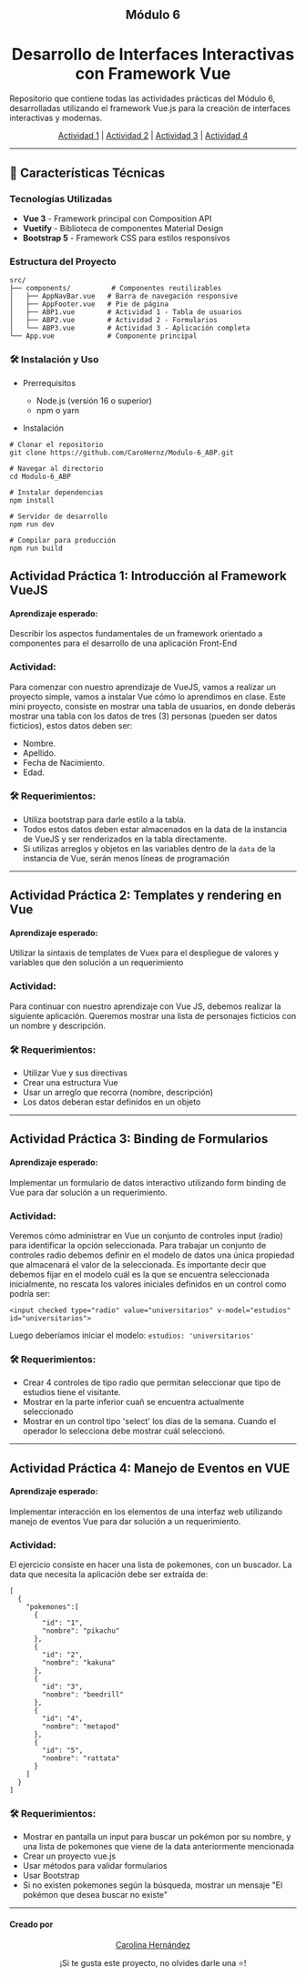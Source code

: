 <h2 align=center > Módulo 6</h2>
<h1 align=center > Desarrollo de Interfaces Interactivas con Framework Vue </h1>

<p>Repositorio que contiene todas las actividades prácticas del Módulo 6, desarrolladas utilizando el framework Vue.js para la creación de interfaces interactivas y modernas.
</p>

<p align="center"> 
  <a href="#actividad1">Actividad 1</a> | 
	<a href="#actividad2">Actividad 2</a> | 
	<a href="#actividad3">Actividad 3</a> |
	<a href="#actividad4">Actividad 4</a> 

</p>

-----

## 🚀 Características Técnicas

### Tecnologías Utilizadas
- **Vue 3** - Framework principal con Composition API
- **Vuetify** - Biblioteca de componentes Material Design
- **Bootstrap 5** - Framework CSS para estilos responsivos

### Estructura del Proyecto
```
src/
├── components/          # Componentes reutilizables
│   ├── AppNavBar.vue   # Barra de navegación responsive
│   ├── AppFooter.vue   # Pie de página
│   ├── ABP1.vue        # Actividad 1 - Tabla de usuarios
│   ├── ABP2.vue        # Actividad 2 - Formularios
│   └── ABP3.vue        # Actividad 3 - Aplicación completa
└── App.vue             # Componente principal
```

### 🛠️ Instalación y Uso
- Prerrequisitos
  * Node.js (versión 16 o superior)
  * npm o yarn

- Instalación
```
# Clonar el repositorio
git clone https://github.com/CaroHernz/Modulo-6_ABP.git

# Navegar al directorio
cd Modulo-6_ABP

# Instalar dependencias
npm install

# Servidor de desarrollo
npm run dev

# Compilar para producción
npm run build
```

<a name="actividad1">

## Actividad Práctica 1: Introducción al Framework VueJS</a>
#### Aprendizaje esperado:
Describir los aspectos fundamentales de un framework orientado a componentes para el desarrollo de una aplicación Front-End

### Actividad: 
Para comenzar con nuestro aprendizaje de VueJS, vamos a realizar un proyecto simple, vamos a instalar Vue cómo lo aprendimos en clase.
Este mini proyecto, consiste en mostrar una tabla de usuarios, en donde deberás mostrar una tabla con los datos de tres (3) personas (pueden ser datos ficticios), estos datos deben ser:

- Nombre.
- Apellido.
- Fecha de Nacimiento.
- Edad.
  
### 🛠️ Requerimientos:
- Utiliza bootstrap para darle estilo a la tabla.
- Todos estos datos deben estar almacenados en la data de la instancia de VueJS y ser renderizados en la tabla directamente.
- Si utilizas arreglos y objetos en las variables dentro de la `data` de la instancia de Vue, serán menos líneas de programación

----

<a name="actividad2">

## Actividad Práctica 2: Templates y rendering en Vue</a>
#### Aprendizaje esperado:
Utilizar la sintaxis de templates de Vuex para el despliegue de valores y variables que den solución a un requerimiento

### Actividad: 
Para continuar con nuestro aprendizaje con Vue JS, debemos realizar la siguiente aplicación.
Queremos mostrar una lista de personajes ficticios con un nombre y
descripción.
  
### 🛠️ Requerimientos:
- Utilizar Vue y sus directivas
- Crear una estructura Vue
- Usar un arreglo que recorra (nombre, descripción)
- Los datos deberan estar definidos en un objeto

----

<a name="actividad3">

## Actividad Práctica 3: Binding de Formularios</a>
#### Aprendizaje esperado:
Implementar un formulario de datos interactivo utilizando form binding de Vue para dar solución a un requerimiento.

### Actividad: 
Veremos cómo administrar en Vue un conjunto de controles input (radio) para identificar la opción seleccionada.
Para trabajar un conjunto de controles radio debemos definir en el modelo de datos una única propiedad que almacenará el valor de la seleccionada.
Es importante decir que debemos fijar en el modelo cuál es la que se
encuentra seleccionada inicialmente, no rescata los valores iniciales
definidos en un control como podría ser:

```
<input checked type="radio" value="universitarios" v-model="estudios" id="universitarios">
```

Luego deberíamos iniciar el modelo: `estudios: 'universitarios'`

### 🛠️ Requerimientos:
- Crear 4 controles de tipo radio que permitan seleccionar que tipo de estudios tiene el visitante.
- Mostrar en la parte inferior cuañ se encuentra actualmente seleccionado
- Mostrar en un control tipo 'select' los días de la semana. Cuando el operador lo selecciona debe mostrar cuál seleccionó.

----

<a name="actividad4">

## Actividad Práctica 4: Manejo de Eventos en VUE</a>
#### Aprendizaje esperado:
Implementar interacción en los elementos de una interfaz web utilizando manejo de eventos Vue para dar solución a un requerimiento.

### Actividad: 
El ejercicio consiste en hacer una lista de pokemones, con un buscador.
La data que necesita la aplicación debe ser extraída de:

````
[
  {
    "pokemones":[
      {
        "id": "1",
        "nombre": "pikachu"
      },
      {
        "id": "2",
        "nombre": "kakuna"
      },
      {
        "id": "3",
        "nombre": "beedrill"
      },
      {
        "id": "4",
        "nombre": "metapod"
      },
      {
        "id": "5",
        "nombre": "rattata"    
      }
    ]
  }
]
````

### 🛠️ Requerimientos:
- Mostrar en pantalla un input para buscar un pokémon por su nombre, y una lista de pokemones que viene de la data anteriormente mencionada
- Crear un proyecto vue.js
- Usar métodos para validar formularios
- Usar Bootstrap
- Si no existen pokemones según la búsqueda, mostrar un mensaje "El pokémon que desea buscar no existe"

----
#### Creado por
<p align="center"> 
  <a href="https://github.com/CaroHernz">Carolina Hernández</a>
</p>
<div align="center"> ¡Si te gusta este proyecto, no olvides darle una ⭐! </div>

